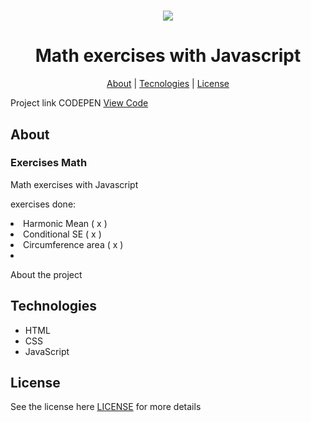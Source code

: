 
<h1 align="center" alt="Photo h">
  <img src="https://miro.medium.com/max/1200/1*ahpxPO0jLGb9EWrY2qQPhg.jpeg" />
</h1>

<h1 align="center">
  Math exercises with Javascript 
</h1>

<p align="center">
  <a href="#sobre-o-projeto">About</a> |
  <a href="#tecnologias">Tecnologies</a> |
  <a href="#licença">License</a>
</p>

Project link CODEPEN
<a href="https://codepen.io/ibandim123">View Code</a>

<h2 id="sobre-o-projeto">About</h2>
  <h3>Exercises Math</h3>
  Math exercises with Javascript 

exercises done: 
<li>
Harmonic Mean ( x )</li>
<li>Conditional SE ( x )</li>
<li>Circumference area ( x )</li>
<li></li>

<p>
 About the project
</p>

<h2 id="tecnologias">Technologies</h2>

- HTML
- CSS
- JavaScript

<h2 id="licença">License</h2>

<p>
  See the license here <a href="./LICENSE">LICENSE</a> for more details
</p>
